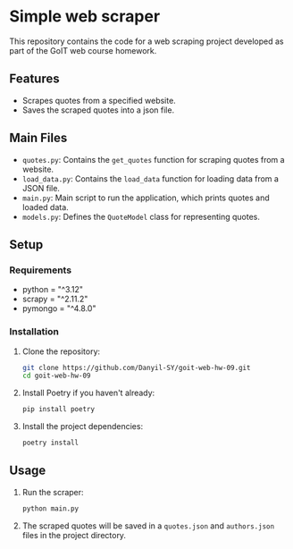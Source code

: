 # Simple web scraper

This repository contains the code for a web scraping project developed as part of the GoIT web course homework.

## Features

- Scrapes quotes from a specified website.
- Saves the scraped quotes into a json file.

## Main Files

- `quotes.py`: Contains the `get_quotes` function for scraping quotes from a website.
- `load_data.py`: Contains the `load_data` function for loading data from a JSON file.
- `main.py`: Main script to run the application, which prints quotes and loaded data.
- `models.py`: Defines the `QuoteModel` class for representing quotes.

## Setup

### Requirements

- python = "^3.12"
- scrapy = "^2.11.2"
- pymongo = "^4.8.0"

### Installation

1. Clone the repository:

    ```bash
    git clone https://github.com/Danyil-SY/goit-web-hw-09.git
    cd goit-web-hw-09
    ```

2. Install Poetry if you haven't already:

    ```bash
    pip install poetry
    ```

3. Install the project dependencies:

    ```bash
    poetry install
    ```

## Usage

1. Run the scraper:

    ```bash
    python main.py
    ```

2. The scraped quotes will be saved in a `quotes.json` and `authors.json` files in the project directory.
